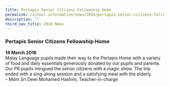 ```yaml
---
title: Pertapis Senior Citizens Fellowship Home
permalink: /school-information/news/2016/pertapis-senior-citizens-fellowship-home/
description: ""
third_nav_title: 2016 News
---
```

### **Pertapis Senior Citizens Fellowship Home**
**14 March 2016**<br>
Malay Language pupils made their way to the Pertapis Home with a variety of food and daily essentials generously donated by our pupils and parents. Our P6 pupils intrigued the senior citizens with a magic show. The trip ended with a sing-along session and a satisfying meal with the elderly. <br>
– Mdm Sri Dewi Mohamed Hashim, Teacher-in-charge